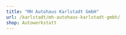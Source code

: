 ```yaml
---
title: "MH Autohaus Karlstadt GmbH"
url: /karlstadt/mh-autohaus-karlstadt-gmbh/
shop: Autowerkstatt
---
```

